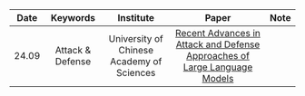 |Date|Keywords|Institute|Paper|Note|
|:--:|:--:|:--:|:--:|:--:|
|24.09|Attack & Defense|University of Chinese Academy of Sciences|[Recent Advances in Attack and Defense Approaches of Large Language Models](https://arxiv.org/abs/2409.03274)| |
